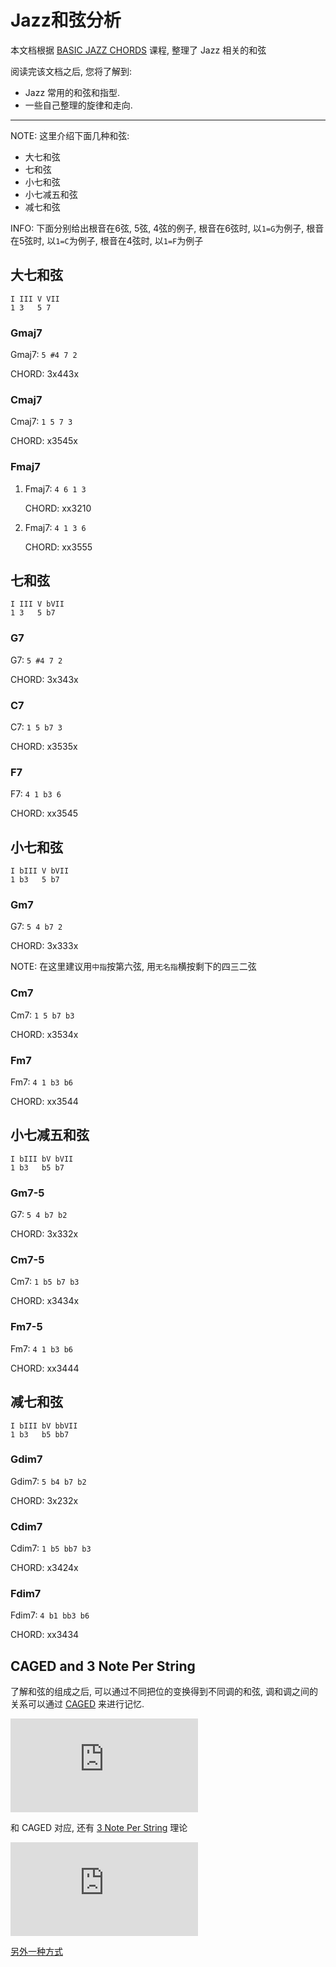 Jazz和弦分析
===========

本文档根据 [BASIC JAZZ CHORDS](https://www.justinguitar.com/guitar-lessons/basic-jazz-chords-ja-001) 课程, 整理了 Jazz 相关的和弦

阅读完该文档之后, 您将了解到:

* Jazz 常用的和弦和指型.
* 一些自己整理的旋律和走向.

--------------------------------------------------------------------------------

NOTE: 这里介绍下面几种和弦:
- 大七和弦
- 七和弦
- 小七和弦
- 小七减五和弦
- 减七和弦

INFO: 下面分别给出根音在6弦, 5弦, 4弦的例子, 根音在6弦时, 以`1=G`为例子,
根音在5弦时, 以`1=C`为例子, 根音在4弦时, 以`1=F`为例子

大七和弦
--------
```
I III V VII
1 3   5 7
```

### Gmaj7
Gmaj7: `5 #4 7 2`

CHORD: 3x443x

### Cmaj7
Cmaj7: `1 5 7 3`

CHORD: x3545x

### Fmaj7
1. Fmaj7: `4 6 1 3`

    CHORD: xx3210

2. Fmaj7: `4 1 3 6`

    CHORD: xx3555

七和弦
------
```
I III V bVII
1 3   5 b7
```

### G7
G7: `5 #4 7 2`

CHORD: 3x343x

### C7
C7: `1 5 b7 3`

CHORD: x3535x

### F7
F7: `4 1 b3 6`

CHORD: xx3545

小七和弦
------
```
I bIII V bVII
1 b3   5 b7
```

### Gm7
G7: `5 4 b7 2`

CHORD: 3x333x

NOTE: 在这里建议用`中指`按第六弦, 用`无名指`横按剩下的四三二弦

### Cm7
Cm7: `1 5 b7 b3`

CHORD: x3534x

### Fm7
Fm7: `4 1 b3 b6`

CHORD: xx3544

小七减五和弦
-----------
```
I bIII bV bVII
1 b3   b5 b7
```

### Gm7-5
G7: `5 4 b7 b2`

CHORD: 3x332x

### Cm7-5
Cm7: `1 b5 b7 b3`

CHORD: x3434x

### Fm7-5
Fm7: `4 1 b3 b6`

CHORD: xx3444

减七和弦
--------
```
I bIII bV bbVII
1 b3   b5 bb7
```

### Gdim7
Gdim7: `5 b4 b7 b2`

CHORD: 3x232x

### Cdim7
Cdim7: `1 b5 bb7 b3`

CHORD: x3424x

### Fdim7
Fdim7: `4 b1 bb3 b6`

CHORD: xx3434


CAGED and 3 Note Per String
------
了解和弦的组成之后, 可以通过不同把位的变换得到不同调的和弦, 调和调之间的关系可以通过 [CAGED](https://www.youtube.com/watch?v=LhrGeolItvw) 来进行记忆.

<iframe class="youtube" src="https://www.youtube.com/embed/LhrGeolItvw" frameborder="0" allow="autoplay; encrypted-media" allowfullscreen></iframe>

和 CAGED 对应, 还有 [3 Note Per String](https://youtu.be/N_I4dW-nJ9E) 理论

<iframe class="youtube" src="https://www.youtube.com/embed/N_I4dW-nJ9E" frameborder="0" allow="autoplay; encrypted-media" allowfullscreen></iframe>

[另外一种方式](https://www.youtube.com/watch?v=1dTZ9P9UrFk)
